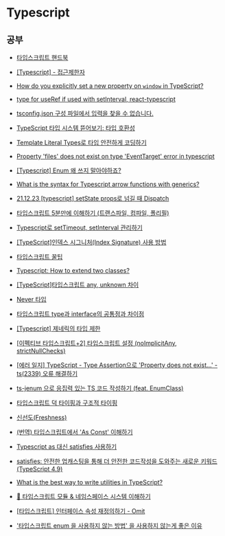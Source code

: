# Typescript

## 공부

- [타입스크립트 핸드북](https://joshua1988.github.io/ts/intro.html)

- [[Typescript] - 접근제한자](https://tuhbm.github.io/2019/02/27/accessModifier/)

- [How do you explicitly set a new property on `window` in TypeScript?](https://stackoverflow.com/questions/12709074/how-do-you-explicitly-set-a-new-property-on-window-in-typescript)

- [type for useRef if used with setInterval, react-typescript](https://stackoverflow.com/questions/65638439/type-for-useref-if-used-with-setinterval-react-typescript)

- [tsconfig.json 구성 파일에서 입력을 찾을 수 없습니다.](https://velog.io/@heony/tsconfig.json-input-error)

- [TypeScript 타입 시스템 뜯어보기: 타입 호환성](https://toss.tech/article/typescript-type-compatibility)

- [Template Literal Types로 타입 안전하게 코딩하기](https://toss.tech/article/template-literal-types)

- [Property 'files' does not exist on type 'EventTarget' error in typescript](https://stackoverflow.com/questions/43176560/property-files-does-not-exist-on-type-eventtarget-error-in-typescript)

- [[Typescript] Enum 왜 쓰지 말아야하죠?](https://velog.io/@sensecodevalue/Typescript-Enum-%EC%99%9C-%EC%93%B0%EC%A7%80-%EB%A7%90%EC%95%84%EC%95%BC%ED%95%98%EC%A3%A0)

- [What is the syntax for Typescript arrow functions with generics?](https://stackoverflow.com/questions/32308370/what-is-the-syntax-for-typescript-arrow-functions-with-generics)

- [21.12.23 [typescript] setState props로 넘길 때 Dispatch](https://jemerald.tistory.com/127)

- [타입스크립트 5분만에 이해하기 (트랜스파일, 컴파일, 폴리필)](https://www.youtube.com/watch?v=9K4EL1jeSmk)

- [Typescript로 setTimeout, setInterval 관리하기](https://www.zodaland.com/tip/11)

- [[TypeScript]인덱스 시그니처(Index Signature) 사용 방법](https://developer-talk.tistory.com/297)

- [타입스크립트 꿀팁](https://fe-developers.kakaoent.com/2021/211012-typescript-tip/)

- [Typescript: How to extend two classes?](https://stackoverflow.com/questions/26948400/typescript-how-to-extend-two-classes)

- [[TypeScript]타입스크립트 any, unknown 차이](https://developer-talk.tistory.com/198)

- [Never 타입](https://radlohead.gitbook.io/typescript-deep-dive/type-system/never)

- [타입스크립트 type과 interface의 공통점과 차이점](https://yceffort.kr/2021/03/typescript-interface-vs-type)

- [[Typescript] 제네릭의 타입 제한](https://joylee-developer.tistory.com/199)

- [[이펙티브 타입스크립트+2] 타입스크립트 설정 (noImplicitAny, strictNullChecks)](https://junghyunkim.tistory.com/entry/이펙티브-타입스크립트2-타입스크립트-설정-noImplicitAny-strictNullChecks)

- [[에러 일지] TypeScript - Type Assertion으로 'Property does not exist...' - ts(2339) 오류 해결하기](https://velog.io/@nemo/typescript-type-assertion)

- [ts-jenum 으로 응집력 있는 TS 코드 작성하기 (feat. EnumClass)](https://jojoldu.tistory.com/621)

- [타입스크립트 덕 타이핑과 구조적 타이핑](https://sambalim.tistory.com/158)

- [신선도(Freshness)](https://radlohead.gitbook.io/typescript-deep-dive/type-system/freshness)

- [(번역) 타입스크립트에서 'As Const' 이해하기](https://soobing.github.io/typescript/typescript-as-const/)

- [Typescript as 대신 satisfies 사용하기](https://ko-de-dev-green.tistory.com/110)

- [satisfies: 안전한 업캐스팅을 통해 더 안전한 코드작성을 도와주는 새로운 키워드(TypeScript 4.9)](https://engineering.ab180.co/stories/satisfies-safe-upcasting)

- [What is the best way to write utilities in TypeScript?](https://olegvaraksin.medium.com/what-is-the-best-way-to-write-utilities-in-typescript-e3cae916fe30)

- [📘 타입스크립트 모듈 & 네임스페이스 시스템 이해하기](https://inpa.tistory.com/entry/TS-%F0%9F%93%98-%ED%83%80%EC%9E%85%EC%8A%A4%ED%81%AC%EB%A6%BD%ED%8A%B8-%EB%AA%A8%EB%93%88-%EB%84%A4%EC%9E%84%EC%8A%A4%ED%8E%98%EC%9D%B4%EC%8A%A4-%EC%8B%9C%EC%8A%A4%ED%85%9C-%EC%9D%B4%ED%95%B4%ED%95%98%EA%B8%B0)

- [[타입스크립트] 인터페이스 속성 재정의하기 - Omit](https://cheeseb.github.io/typescript/typescript-utility-omit/)

- ['타입스크립트 enum 을 사용하지 않는 방법' 을 사용하지 않는게 좋은 이유](https://velog.io/@vraimentres/typescript-enum)
